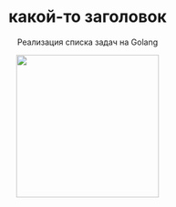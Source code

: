 <div id="header" align="center">
  <h1>какой-то заголовок</h1>
  <p>Реализация списка задач на Golang</p>

  <img src="" width="250"/>
</div>
